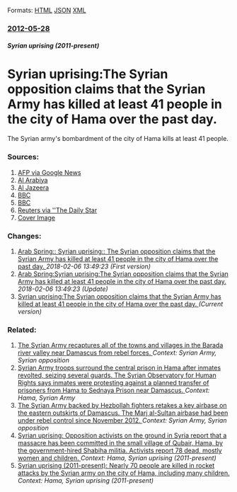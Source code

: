 
Formats: [HTML](/news/2012/05/28/syrian-uprising-the-syrian-opposition-claims-that-the-syrian-army-has-killed-at-least-41-people-in-the-city-of-hama-over-the-past-day.html)  [JSON](/news/2012/05/28/syrian-uprising-the-syrian-opposition-claims-that-the-syrian-army-has-killed-at-least-41-people-in-the-city-of-hama-over-the-past-day.json)  [XML](/news/2012/05/28/syrian-uprising-the-syrian-opposition-claims-that-the-syrian-army-has-killed-at-least-41-people-in-the-city-of-hama-over-the-past-day.xml)  

### [2012-05-28](/news/2012/05/28/index.md)

##### Syrian uprising (2011-present)
# Syrian uprising:The Syrian opposition claims that the Syrian Army has killed at least 41 people in the city of Hama over the past day. 

The Syrian army&#39;s bombardment of the city of Hama kills at least 41 people.


### Sources:

1. [AFP via Google News](http://www.google.com/hostednews/afp/article/ALeqM5iLgspYutj2qJMYFTEHoEqElCWTzg?docId=CNG.46e25fa518eb6f1c1a1c63a9a74c366e.3c1)
2. [Al Arabiya](http://english.alarabiya.net/articles/2012/05/28/217083.html)
3. [Al Jazeera](http://www.aljazeera.com/news/middleeast/2012/05/2012528121125104117.html)
4. [BBC](http://www.bbc.co.uk/news/world-18239695)
5. [BBC](http://www.bbc.co.uk/news/world-middle-east-18231502)
6. [Reuters via ''The Daily Star](http://www.dailystar.com.lb/News/Middle-East/2012/May-28/174844-syrian-bombardment-of-hama-kills-41-opposition.ashx#axzz1w92tpTcb)
6. [Cover Image](http://www.dailystar.com.lb//dailystar/Pictures/2012/05/28/73547_img650x420_img650x420_crop.jpg)

### Changes:

1. [Arab Spring:: Syrian uprising:: The Syrian opposition claims that the Syrian Army has killed at least 41 people in the city of Hama over the past day. ](/news/2012/05/28/arab-spring-syrian-uprising-the-syrian-opposition-claims-that-the-syrian-army-has-killed-at-least-41-people-in-the-city-of-hama-over-the.md) _2018-02-06 13:49:23 (First version)_
2. [Arab Spring:Syrian uprising:The Syrian opposition claims that the Syrian Army has killed at least 41 people in the city of Hama over the past day. ](/news/2012/05/28/arab-spring-psyrian-uprising-pthe-syrian-opposition-claims-that-the-syrian-army-has-killed-at-least-41-people-in-the-city-of-hama-over-the-p.md) _2018-02-06 13:49:23 (Update)_
2. [Syrian uprising:The Syrian opposition claims that the Syrian Army has killed at least 41 people in the city of Hama over the past day. ](/news/2012/05/28/syrian-uprising-the-syrian-opposition-claims-that-the-syrian-army-has-killed-at-least-41-people-in-the-city-of-hama-over-the-past-day.md) _(Current version)_

### Related:

1. [The Syrian Army recaptures all of the towns and villages in the Barada river valley near Damascus from rebel forces. ](/news/2017/01/29/the-syrian-army-recaptures-all-of-the-towns-and-villages-in-the-barada-river-valley-near-damascus-from-rebel-forces.md) _Context: Syrian Army, Syrian opposition_
2. [Syrian Army troops surround the central prison in Hama after inmates revolted, seizing several guards. The Syrian Observatory for Human Rights says inmates were protesting against a planned transfer of prisoners from Hama to Sednaya Prison near Damascus. ](/news/2016/05/2/syrian-army-troops-surround-the-central-prison-in-hama-after-inmates-revolted-seizing-several-guards-the-syrian-observatory-for-human-righ.md) _Context: Hama, Syrian Army_
3. [The Syrian Army backed by Hezbollah fighters retakes a key airbase on the eastern outskirts of Damascus. The Marj al-Sultan airbase had been under rebel control since November 2012. ](/news/2015/12/14/the-syrian-army-backed-by-hezbollah-fighters-retakes-a-key-airbase-on-the-eastern-outskirts-of-damascus-the-marj-al-sultan-airbase-had-been.md) _Context: Syrian Army, Syrian opposition_
4. [Syrian uprising: Opposition activists on the ground in Syria report that a massacre has been committed in the small village of Qubair, Hama, by the government-hired Shabiha militia. Activists report 78 dead, mostly women and children. ](/news/2012/06/6/syrian-uprising-opposition-activists-on-the-ground-in-syria-report-that-a-massacre-has-been-committed-in-the-small-village-of-qubair-hama.md) _Context: Hama, Syrian uprising (2011-present)_
5. [Syrian uprising (2011-present): Nearly 70 people are killed in rocket attacks by the Syrian army on the city of Hama, including many children. ](/news/2012/04/26/syrian-uprising-2011apresent-nearly-70-people-are-killed-in-rocket-attacks-by-the-syrian-army-on-the-city-of-hama-including-many-child.md) _Context: Hama, Syrian uprising (2011-present)_
